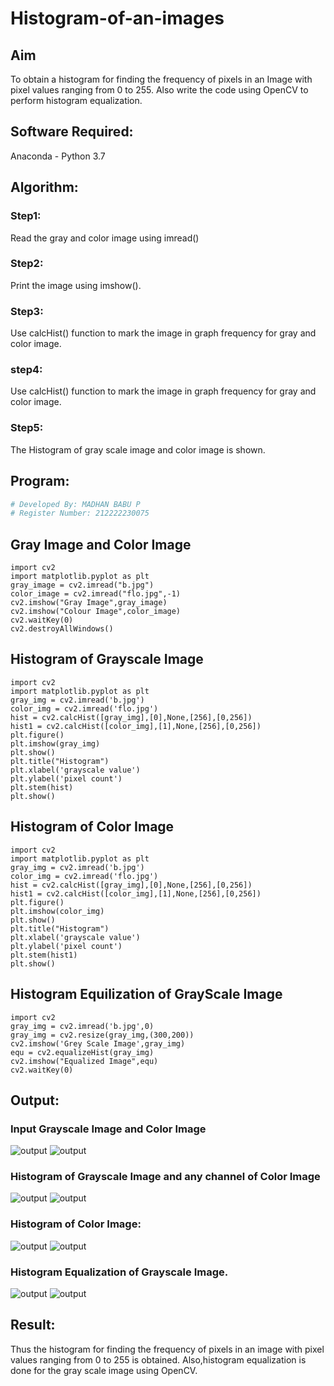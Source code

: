 # Histogram-of-an-images
## Aim
To obtain a histogram for finding the frequency of pixels in an Image with pixel values ranging from 0 to 255. Also write the code using OpenCV to perform histogram equalization.

## Software Required:
Anaconda - Python 3.7

## Algorithm:
### Step1:
Read the gray and color image using imread()

### Step2:
Print the image using imshow().



### Step3:
Use calcHist() function to mark the image in graph frequency for gray and color image.

### step4:
Use calcHist() function to mark the image in graph frequency for gray and color image.

### Step5:
The Histogram of gray scale image and color image is shown.


## Program:
```python
# Developed By: MADHAN BABU P
# Register Number: 212222230075
```
## Gray Image and Color Image
```
import cv2
import matplotlib.pyplot as plt
gray_image = cv2.imread("b.jpg")
color_image = cv2.imread("flo.jpg",-1)
cv2.imshow("Gray Image",gray_image)
cv2.imshow("Colour Image",color_image)
cv2.waitKey(0)
cv2.destroyAllWindows()
```
## Histogram of Grayscale Image
```
import cv2
import matplotlib.pyplot as plt
gray_img = cv2.imread('b.jpg')
color_img = cv2.imread('flo.jpg')
hist = cv2.calcHist([gray_img],[0],None,[256],[0,256])
hist1 = cv2.calcHist([color_img],[1],None,[256],[0,256])
plt.figure()
plt.imshow(gray_img)
plt.show()
plt.title("Histogram")
plt.xlabel('grayscale value')
plt.ylabel('pixel count')
plt.stem(hist)
plt.show()
```
## Histogram of Color Image
```
import cv2
import matplotlib.pyplot as plt
gray_img = cv2.imread('b.jpg')
color_img = cv2.imread('flo.jpg')
hist = cv2.calcHist([gray_img],[0],None,[256],[0,256])
hist1 = cv2.calcHist([color_img],[1],None,[256],[0,256])
plt.figure()
plt.imshow(color_img)
plt.show()
plt.title("Histogram")
plt.xlabel('grayscale value')
plt.ylabel('pixel count')
plt.stem(hist1)
plt.show()
```
## Histogram Equilization of GrayScale Image
```
import cv2
gray_img = cv2.imread('b.jpg',0)
gray_img = cv2.resize(gray_img,(300,200))
cv2.imshow('Grey Scale Image',gray_img)
equ = cv2.equalizeHist(gray_img)
cv2.imshow("Equalized Image",equ)
cv2.waitKey(0)

```


## Output:
### Input Grayscale Image and Color Image

![output](./a.png)
![output](./b.png)

### Histogram of Grayscale Image and any channel of Color Image
![output](./c.png)
![output](./d.png)

### Histogram of Color Image:
![output](./e.png)
![output](./f.png)

### Histogram Equalization of Grayscale Image.

![output](./g.png)
![output](./h.png)



## Result: 
Thus the histogram for finding the frequency of pixels in an image with pixel values ranging from 0 to 255 is obtained. Also,histogram equalization is done for the gray scale image using OpenCV.
